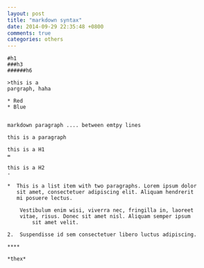 ```yaml
---
layout: post
title: "markdown syntax"
date: 2014-09-29 22:35:48 +0800
comments: true
categories: others
---
```


    #h1
    ###h3
    ######h6

    >this is a
    pargraph, haha

    * Red
    * Blue


    markdown paragraph .... between emtpy lines

    this is a paragraph

    this is a H1
    =

    this is a H2
    -

    *  This is a list item with two paragraphs. Lorem ipsum dolor
       sit amet, consectetuer adipiscing elit. Aliquam hendrerit
       mi posuere lectus.

        Vestibulum enim wisi, viverra nec, fringilla in, laoreet
        vitae, risus. Donec sit amet nisl. Aliquam semper ipsum
            sit amet velit.

    2.  Suspendisse id sem consectetuer libero luctus adipiscing.

    ****

    *thex*

